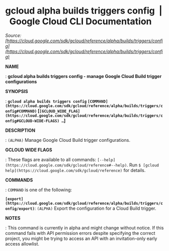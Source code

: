 # gcloud alpha builds triggers config  |  Google Cloud CLI Documentation

*Source: [https://cloud.google.com/sdk/gcloud/reference/alpha/builds/triggers/config](https://cloud.google.com/sdk/gcloud/reference/alpha/builds/triggers/config)*

**NAME**

: **gcloud alpha builds triggers config - manage Google Cloud Build trigger configurations**

**SYNOPSIS**

: **`gcloud alpha builds triggers config` `[COMMAND](https://cloud.google.com/sdk/gcloud/reference/alpha/builds/triggers/config#COMMAND)` [`[GCLOUD_WIDE_FLAG](https://cloud.google.com/sdk/gcloud/reference/alpha/builds/triggers/config#GCLOUD-WIDE-FLAGS) …`]**

**DESCRIPTION**

: `(ALPHA)` Manage Google Cloud Build trigger configurations.

**GCLOUD WIDE FLAGS**

: These flags are available to all commands: `[--help](https://cloud.google.com/sdk/gcloud/reference#--help)`.
Run `$ [gcloud help](https://cloud.google.com/sdk/gcloud/reference)` for details.

**COMMANDS**

: ``COMMAND`` is one of the following:

**`[export](https://cloud.google.com/sdk/gcloud/reference/alpha/builds/triggers/config/export)`**:
`(ALPHA)` Export the configuration for a Cloud Build trigger.

**NOTES**

: This command is currently in alpha and might change without notice. If this
command fails with API permission errors despite specifying the correct project,
you might be trying to access an API with an invitation-only early access
allowlist.